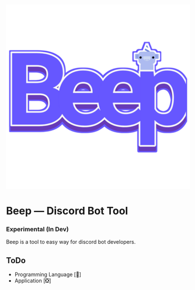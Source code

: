 ![](./logo.png)

# Beep — Discord Bot Tool
### Experimental (In Dev)

Beep is a tool to easy way for discord bot developers.

## ToDo

- Programming Language [🚧]
- Application [❎]
